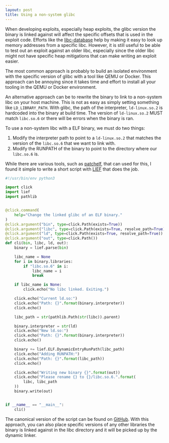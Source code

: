 ```yaml
---
layout: post
title: Using a non-system glibc
---
```


When developing exploits, especially heap exploits, the glibc version the
binary is linked against will affect the specific offsets that is used in the
exploit code. Efforts like the [libc-database][libc-database] help by making it
easy to look up memory addresses from a specific libc. However, it is still
useful to be able to test out an exploit against an older libc, especially
since the older libc might not have specific heap mitigations that can make
writing an exploit easier.

The most common approach is probably to build an isolated environment with the
specific version of glibc with a tool like QEMU or Docker. This approach can
be annoying since it takes time and effort to install all your tooling in the
QEMU or Docker environment.

An alternative approach can be to rewrite the binary to link to a non-system
libc on your host machine. This is not as easy as simply setting something
like `LD_LIBRARY_PATH`. With glibc, the path of the interpreter,
`ld-linux.so.2` is  hardcoded into the binary at build time. The version of
`ld-linux.so.2` MUST match `libc.so.6` or there will be errors when the binary
is ran.

To use a non-system libc with a ELF binary, we must do two things:

1. Modify the interpreter path to point to a `ld-linux.so.2` that matches the
   version of the `libc.so.6` that we want to link with.
2. Modify the RUNPATH of the binary to point to the directory where our
   `libc.so.6` is.

While there are various tools, such as [patchelf][patchelf], that can used
for this, I found it simple to write a short script with [LIEF][lief] that does
the job.

```python
#!/usr/bin/env python3

import click
import lief
import pathlib


@click.command(
    help="Change the linked glibc of an ELF binary."
)
@click.argument("bin", type=click.Path(exists=True))
@click.argument("libc", type=click.Path(exists=True, resolve_path=True))
@click.argument("ld", type=click.Path(exists=True, resolve_path=True))
@click.argument("out", type=click.Path())
def cli(bin, libc, ld, out):
    binary = lief.parse(bin)

    libc_name = None
    for i in binary.libraries:
        if "libc.so.6" in i:
            libc_name = i
            break

    if libc_name is None:
        click.echo("No libc linked. Exiting.")

    click.echo("Current ld.so:")
    click.echo("Path: {}".format(binary.interpreter))
    click.echo()

    libc_path = str(pathlib.Path(str(libc)).parent)

    binary.interpreter = str(ld)
    click.echo("New ld.so:")
    click.echo("Path: {}".format(binary.interpreter))
    click.echo()

    binary += lief.ELF.DynamicEntryRunPath(libc_path)
    click.echo("Adding RUNPATH:")
    click.echo("Path: {}".format(libc_path))
    click.echo()

    click.echo("Writing new binary {}".format(out))
    click.echo("Please rename {} to {}/libc.so.6.".format(
        libc, libc_path
    ))
    binary.write(out)


if __name__ == "__main__":
    cli()
```

The canonical version of the script can be found on [GitHub][github-reutils].
With this approach, you can also place specific versions of any other libraries
the binary is linked against in the libc directory and it will be picked up by
the dynamic linker.

[libc-database]: https://github.com/niklasb/libc-database
[patchelf]: https://nixos.org/patchelf.html
[lief]: https://lief.quarkslab.com
[github-reutils]: https://github.com/Ayrx/reutils/blob/master/change_glibc
